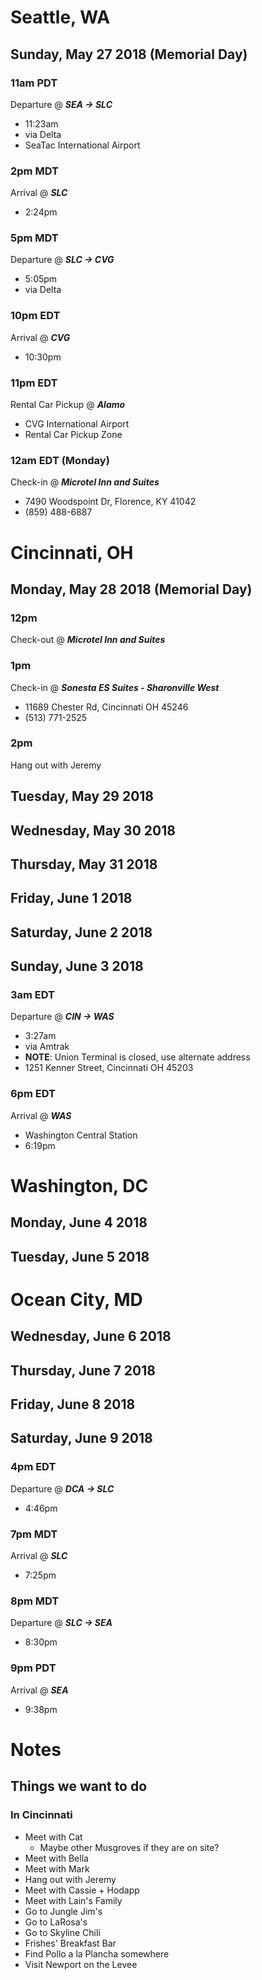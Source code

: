 # Seattle, WA
## Sunday, May 27 2018 (Memorial Day)
### 11am PDT
Departure @ ***SEA -> SLC***
- 11:23am
- via Delta
- SeaTac International Airport

### 2pm MDT
Arrival @ ***SLC***
- 2:24pm

### 5pm MDT
Departure @ ***SLC -> CVG***
- 5:05pm
- via Delta

### 10pm EDT
Arrival @ ***CVG***
- 10:30pm

### 11pm EDT
Rental Car Pickup @ ***Alamo***
- CVG International Airport
- Rental Car Pickup Zone

### 12am EDT (Monday)
Check-in @ ***Microtel Inn and Suites***
- 7490 Woodspoint Dr, Florence, KY 41042
- (859) 488-6887

# Cincinnati, OH
## Monday, May 28 2018 (Memorial Day)
### 12pm
Check-out @ ***Microtel Inn and Suites***

### 1pm
Check-in @ ***Sonesta ES Suites - Sharonville West***
- 11689 Chester Rd, Cincinnati OH 45246
- (513) 771-2525

### 2pm
Hang out with Jeremy

## Tuesday, May 29 2018
## Wednesday, May 30 2018
## Thursday, May 31 2018
## Friday, June 1 2018
## Saturday, June 2 2018
## Sunday, June 3 2018
### 3am EDT
Departure @ ***CIN -> WAS***
- 3:27am
- via Amtrak
- **NOTE**: Union Terminal is closed, use alternate address
- 1251 Kenner Street, Cincinnati OH 45203

### 6pm EDT
Arrival @ ***WAS***
- Washington Central Station
- 6:19pm

# Washington, DC
## Monday, June 4 2018
## Tuesday, June 5 2018

# Ocean City, MD
## Wednesday, June 6 2018
## Thursday, June 7 2018
## Friday, June 8 2018
## Saturday, June 9 2018
### 4pm EDT
Departure @ ***DCA -> SLC***
- 4:46pm

### 7pm MDT
Arrival @ ***SLC***
- 7:25pm

### 8pm MDT
Departure @ ***SLC -> SEA***
- 8:30pm

### 9pm PDT
Arrival @ ***SEA***
- 9:38pm

# Notes
## Things we want to do
### In Cincinnati
- Meet with Cat
   - Maybe other Musgroves if they are on site?
- Meet with Bella
- Meet with Mark
- Hang out with Jeremy
- Meet with Cassie + Hodapp
- Meet with Lain's Family
- Go to Jungle Jim's
- Go to LaRosa's
- Go to Skyline Chili
- Frishes' Breakfast Bar
- Find Pollo a la Plancha somewhere
- Visit Newport on the Levee

